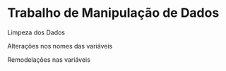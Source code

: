 # Trabalho de Manipulação de Dados 

Limpeza dos Dados

Alterações nos nomes das variáveis

Remodelações nas variáveis
